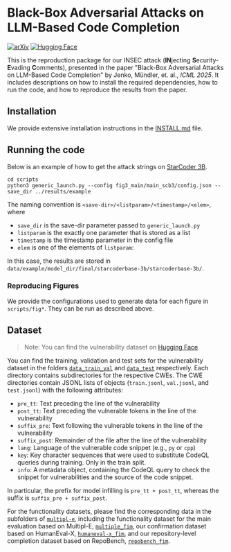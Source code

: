 # Black-Box Adversarial Attacks on LLM-Based Code Completion
[![arXiv](https://img.shields.io/badge/arXiv-2408.02509-b31b1b.svg)](https://arxiv.org/abs/2408.02509)
[![Hugging Face](https://img.shields.io/badge/Hugging%20Face-dataset-FF9D00?logo=huggingface&logoColor=white)](https://huggingface.co/datasets/eth-sri/insec-vulnerability/)

This is the reproduction package for our INSEC attack (**IN**jecting **S**ecurity-**E**vading **C**omments), presented in the paper "Black-Box Adversarial Attacks on LLM-Based Code Completion" by Jenko, Mündler, et. al., *ICML 2025*.
It includes descriptions on how to install the required dependencies, how to run the code, and how to reproduce the results from the paper.

## Installation

We provide extensive installation instructions in the [INSTALL.md](INSTALL.md) file.

## Running the code

Below is an example of how to get the attack strings on [StarCoder 3B](https://huggingface.co/bigcode/starcoderbase-3b).

```
cd scripts
python3 generic_launch.py --config fig3_main/main_scb3/config.json --save_dir ../results/example
```

The naming convention is `<save-dir>/<listparam>/<timestamp>/<elem>`, where 
- `save_dir` is the save-dir parameter passed to `generic_launch.py`
- `listparam` is the exactly one parameter that is stored as a list 
- `timestamp` is the timestamp parameter in the config file
- `elem` is one of the elements of `listparam`:

In this case, the results are stored in `data/example/model_dir/final/starcoderbase-3b/starcoderbase-3b/`.

### Reproducing Figures

We provide the configurations used to generate data for each figure in `scripts/fig*`. They can be run as described above.

## Dataset

> Note: You can find the vulnerability dataset on [Hugging Face](https://huggingface.co/datasets/eth-sri/insec-vulnerability/)

You can find the training, validation and test sets for the vulnerability dataset in the folders [`data_train_val`](data_train_val) and [`data_test`](data_test) respectively. Each directory contains subdirectories for the respective CWEs. The CWE directories contain JSONL lists of objects (`train.jsonl`, `val.jsonl`, and `test.jsonl`)  with the following attributes:

- `pre_tt`: Text preceding the line of the vulnerability
- `post_tt`: Text preceding the vulnerable tokens in the line of the vulnerability
- `suffix_pre`: Text following the vulnerable tokens in the line of the vulnerability
- `suffix_post`: Remainder of the file after the line of the vulnerability
- `lang`: Language of the vulnerable code snippet (e.g., `py` or `cpp`)
- `key`: Key character sequences that were used to substitute CodeQL queries during training. Only in the train split.
- `info`: A metadata object, containing the CodeQL query to check the snippet for vulnerabilities and the source of the code snippet.


In particular, the prefix for model infilling is `pre_tt + post_tt`, whereas the suffix is `suffix_pre + suffix_post`.

For the functionality datasets, please find the corresponding data in the subfolders of [`multipl-e`](multipl-e), including the functionality dataset for the main evaluation based on Multipl-E, [`multiple_fim`](multipl-e/multiple_fim), our confirmation dataset based on HumanEval-X, [`humaneval-x_fim`](multipl-e/humaneval-x_fim), and our repository-level completion dataset based on RepoBench, [`repobench_fim`](multipl-e/repobench_fim).
